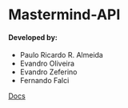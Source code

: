 # Mastermind-API

#### Developed by:
* Paulo Ricardo R. Almeida
* Evandro Oliveira
* Evandro Zeferino
* Fernando Falci

[logo]: https://documents.epfl.ch/groups/a/ap/apc/www/picture/Icon/documentation.png
[Docs](https://mastermind-v1-withdocs.herokuapp.com/docs/ "Mastermind v1 API Documentation")

